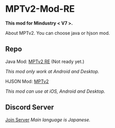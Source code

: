 # MPTv2-Mod-RE

**This mod for Mindustry < V7 >.**

About MPTv2.
You can choose java or hjson mod.

## Repo

Java Mod: [MPTv2 RE](https://github.com/Yunatexya/MPTv2ModRE "Java Mod") (Not ready yet.)

*This mod only work at Android and Desktop.*

HJSON Mod: [MPTv2](https://github.com/Yunatexya/MPTv2Mod "HJSON Mod")

*This mod can use at iOS, Android and Desktop.*

## Discord Server

[Join Server](https://discord.gg/2xtk9uGgRc) *Main language is Japanese.*
